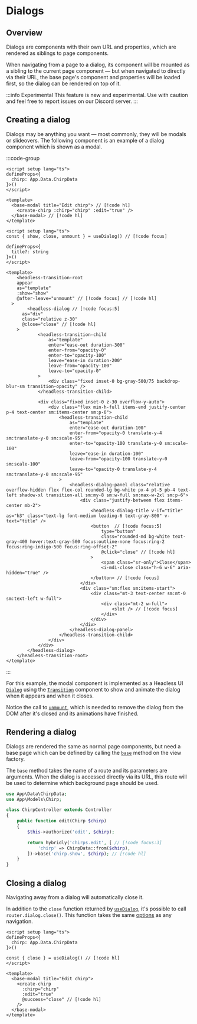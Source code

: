 # Dialogs

## Overview

Dialogs are components with their own URL and properties, which are rendered as siblings to page components.

When navigating from a page to a dialog, its component will be mounted as a sibling to the current page component — but when navigated to directly via their URL, the base page's component and properties will be loaded first, so the dialog can be rendered on top of it.

:::info Experimental
This feature is new and experimental. Use with caution and feel free to report issues on our Discord server.
:::

## Creating a dialog

Dialogs may be anything you want — most commonly, they will be modals or slideovers. The following component is an example of a dialog component which is shown as a modal. 

:::code-group
```vue [pages/chirps/edit.vue]
<script setup lang="ts">
defineProps<{
  chirp: App.Data.ChirpData
}>()
</script>

<template>
  <base-modal title="Edit chirp"> // [!code hl]
    <create-chirp :chirp="chirp" :edit="true" />
  </base-modal> // [!code hl]
</template>
```

```vue [components/base-modal.vue]
<script setup lang="ts">
const { show, close, unmount } = useDialog() // [!code focus]

defineProps<{
  title?: string
}>()
</script>

<template>
	<headless-transition-root
    appear
    as="template"
    :show="show"
    @after-leave="unmount" // [!code focus] // [!code hl]
  >
		<headless-dialog // [!code focus:5]
      as="div"
      class="relative z-30"
      @close="close" // [!code hl]
    >
			<headless-transition-child
				as="template"
				enter="ease-out duration-300"
				enter-from="opacity-0"
				enter-to="opacity-100"
				leave="ease-in duration-200"
				leave-from="opacity-100"
				leave-to="opacity-0"
			>
				<div class="fixed inset-0 bg-gray-500/75 backdrop-blur-sm transition-opacity" />
			</headless-transition-child>

			<div class="fixed inset-0 z-30 overflow-y-auto">
				<div class="flex min-h-full items-end justify-center p-4 text-center sm:items-center sm:p-0">
					<headless-transition-child
						as="template"
						enter="ease-out duration-100"
						enter-from="opacity-0 translate-y-4 sm:translate-y-0 sm:scale-95"
						enter-to="opacity-100 translate-y-0 sm:scale-100"
						leave="ease-in duration-100"
						leave-from="opacity-100 translate-y-0 sm:scale-100"
						leave-to="opacity-0 translate-y-4 sm:translate-y-0 sm:scale-95"
					>
						<headless-dialog-panel class="relative overflow-hidden flex flex-col rounded-lg bg-white px-4 pt-5 pb-4 text-left shadow-xl transition-all sm:my-8 sm:w-full sm:max-w-2xl sm:p-6">
							<div class="justify-between flex items-center mb-2">
								<headless-dialog-title v-if="title" as="h3" class="text-lg font-medium leading-6 text-gray-800" v-text="title" />
								<button  // [!code focus:5]
									type="button"
									class="rounded-md bg-white text-gray-400 hover:text-gray-500 focus:outline-none focus:ring-2 focus:ring-indigo-500 focus:ring-offset-2"
									@click="close" // [!code hl]
								>
									<span class="sr-only">Close</span>
									<i-mdi-close class="h-6 w-6" aria-hidden="true" />
								</button> // [!code focus]
							</div>
							<div class="sm:flex sm:items-start">
								<div class="mt-3 text-center sm:mt-0 sm:text-left w-full">
									<div class="mt-2 w-full">
										<slot /> // [!code focus]
									</div>
								</div>
							</div>
						</headless-dialog-panel>
					</headless-transition-child>
				</div>
			</div>
		</headless-dialog>
	</headless-transition-root>
</template>
```
:::

For this example, the modal component is implemented as a Headless UI [`Dialog`](https://headlessui.com/vue/dialog) using the [`Transition`](https://headlessui.com/vue/transition) component to show and animate the dialog when it appears and when it closes. 

Notice the call to [`unmount`](../api/composables/use-dialog.md#unmount), which is needed to remove the dialog from the DOM after it's closed and its animations have finished.

## Rendering a dialog

Dialogs are rendered the same as normal page components, but need a base page which can be defined by calling the [`base`](../api/laravel/hybridly.md#base) method on the view factory.

The `base` method takes the name of a route and its parameters are arguments. When the dialog is accessed directly via its URL, this route will be used to determine which background page should be used.

```php
use App\Data\ChirpData;
use App\Models\Chirp;

class ChirpController extends Controller  
{
    public function edit(Chirp $chirp)
    {
        $this->authorize('edit', $chirp);

        return hybridly('chirps.edit', [ // [!code focus:3]
            'chirp' => ChirpData::from($chirp),
        ])->base('chirp.show', $chirp); // [!code hl]
    }
}   
```

## Closing a dialog

Navigating away from a dialog will automatically close it. 

In addition to the `close` function returned by [`useDialog`](../api/composables/use-dialog.md), it's possible to call `router.dialog.close()`. This function takes the same [options](../api/router/options.md) as any navigation.

```vue
<script setup lang="ts">
defineProps<{
  chirp: App.Data.ChirpData
}>()

const { close } = useDialog() // [!code hl]
</script>

<template>
  <base-modal title="Edit chirp">
    <create-chirp
      :chirp="chirp"
      :edit="true"
      @success="close" // [!code hl]
    />
  </base-modal>
</template>
```
